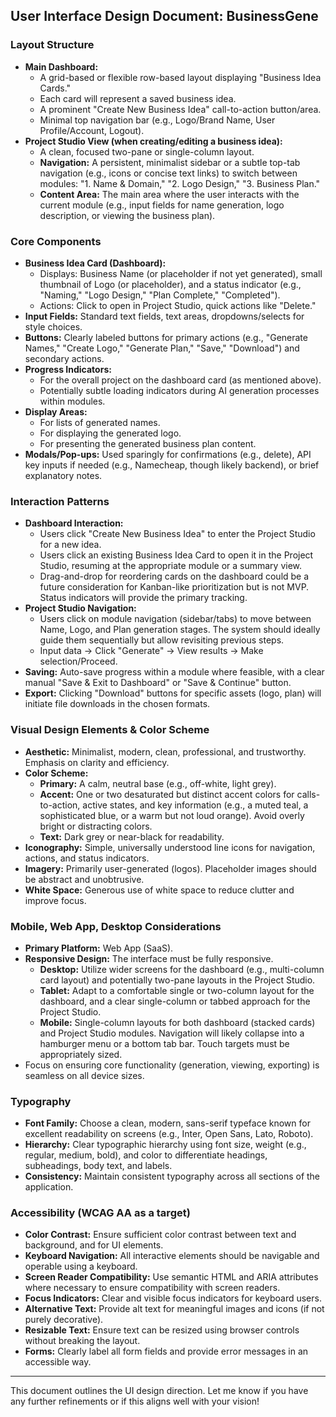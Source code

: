 ## User Interface Design Document: BusinessGene

### Layout Structure

- **Main Dashboard:**
  - A grid-based or flexible row-based layout displaying "Business Idea Cards."
  - Each card will represent a saved business idea.
  - A prominent "Create New Business Idea" call-to-action button/area.
  - Minimal top navigation bar (e.g., Logo/Brand Name, User Profile/Account, Logout).
- **Project Studio View (when creating/editing a business idea):**
  - A clean, focused two-pane or single-column layout.
  - **Navigation:** A persistent, minimalist sidebar or a subtle top-tab navigation (e.g., icons or concise text links) to switch between modules: "1. Name \& Domain," "2. Logo Design," "3. Business Plan."
  - **Content Area:** The main area where the user interacts with the current module (e.g., input fields for name generation, logo description, or viewing the business plan).

### Core Components

- **Business Idea Card (Dashboard):**
  - Displays: Business Name (or placeholder if not yet generated), small thumbnail of Logo (or placeholder), and a status indicator (e.g., "Naming," "Logo Design," "Plan Complete," "Completed").
  - Actions: Click to open in Project Studio, quick actions like "Delete."
- **Input Fields:** Standard text fields, text areas, dropdowns/selects for style choices.
- **Buttons:** Clearly labeled buttons for primary actions (e.g., "Generate Names," "Create Logo," "Generate Plan," "Save," "Download") and secondary actions.
- **Progress Indicators:**
  - For the overall project on the dashboard card (as mentioned above).
  - Potentially subtle loading indicators during AI generation processes within modules.
- **Display Areas:**
  - For lists of generated names.
  - For displaying the generated logo.
  - For presenting the generated business plan content.
- **Modals/Pop-ups:** Used sparingly for confirmations (e.g., delete), API key inputs if needed (e.g., Namecheap, though likely backend), or brief explanatory notes.

### Interaction Patterns

- **Dashboard Interaction:**
  - Users click "Create New Business Idea" to enter the Project Studio for a new idea.
  - Users click an existing Business Idea Card to open it in the Project Studio, resuming at the appropriate module or a summary view.
  - Drag-and-drop for reordering cards on the dashboard could be a future consideration for Kanban-like prioritization but is not MVP. Status indicators will provide the primary tracking.
- **Project Studio Navigation:**
  - Users click on module navigation (sidebar/tabs) to move between Name, Logo, and Plan generation stages. The system should ideally guide them sequentially but allow revisiting previous steps.
  - Input data -> Click "Generate" -> View results -> Make selection/Proceed.
- **Saving:** Auto-save progress within a module where feasible, with a clear manual "Save \& Exit to Dashboard" or "Save \& Continue" button.
- **Export:** Clicking "Download" buttons for specific assets (logo, plan) will initiate file downloads in the chosen formats.

### Visual Design Elements \& Color Scheme

- **Aesthetic:** Minimalist, modern, clean, professional, and trustworthy. Emphasis on clarity and efficiency.
- **Color Scheme:**
  - **Primary:** A calm, neutral base (e.g., off-white, light grey).
  - **Accent:** One or two desaturated but distinct accent colors for calls-to-action, active states, and key information (e.g., a muted teal, a sophisticated blue, or a warm but not loud orange). Avoid overly bright or distracting colors.
  - **Text:** Dark grey or near-black for readability.
- **Iconography:** Simple, universally understood line icons for navigation, actions, and status indicators.
- **Imagery:** Primarily user-generated (logos). Placeholder images should be abstract and unobtrusive.
- **White Space:** Generous use of white space to reduce clutter and improve focus.

### Mobile, Web App, Desktop Considerations

- **Primary Platform:** Web App (SaaS).
- **Responsive Design:** The interface must be fully responsive.
  - **Desktop:** Utilize wider screens for the dashboard (e.g., multi-column card layout) and potentially two-pane layouts in the Project Studio.
  - **Tablet:** Adapt to a comfortable single or two-column layout for the dashboard, and a clear single-column or tabbed approach for the Project Studio.
  - **Mobile:** Single-column layouts for both dashboard (stacked cards) and Project Studio modules. Navigation will likely collapse into a hamburger menu or a bottom tab bar. Touch targets must be appropriately sized.
- Focus on ensuring core functionality (generation, viewing, exporting) is seamless on all device sizes.

### Typography

- **Font Family:** Choose a clean, modern, sans-serif typeface known for excellent readability on screens (e.g., Inter, Open Sans, Lato, Roboto).
- **Hierarchy:** Clear typographic hierarchy using font size, weight (e.g., regular, medium, bold), and color to differentiate headings, subheadings, body text, and labels.
- **Consistency:** Maintain consistent typography across all sections of the application.

### Accessibility (WCAG AA as a target)

- **Color Contrast:** Ensure sufficient color contrast between text and background, and for UI elements.
- **Keyboard Navigation:** All interactive elements should be navigable and operable using a keyboard.
- **Screen Reader Compatibility:** Use semantic HTML and ARIA attributes where necessary to ensure compatibility with screen readers.
- **Focus Indicators:** Clear and visible focus indicators for keyboard users.
- **Alternative Text:** Provide alt text for meaningful images and icons (if not purely decorative).
- **Resizable Text:** Ensure text can be resized using browser controls without breaking the layout.
- **Forms:** Clearly label all form fields and provide error messages in an accessible way.

---

This document outlines the UI design direction. Let me know if you have any further refinements or if this aligns well with your vision!
